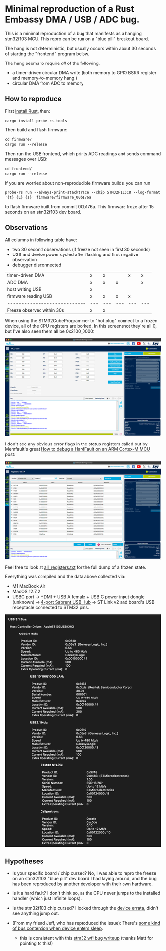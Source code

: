 # Minimal reproduction of a Rust Embassy DMA / USB / ADC bug.

This is a minimal reproduction of a bug that manifests as a hanging stm32f103 MCU.
This repro can be run on a "blue pill" breakout board.

The hang is not deterministic, but usually occurs within about 30 seconds of starting the "frontend" program below.

The hang seems to require *all* of the following:

- a timer-driven circular DMA write (both memory to GPIO BSRR register and memory-to-memory hang.)
- circular DMA from ADC to memory


## How to reproduce

First [install Rust](https://www.rust-lang.org/tools/install), then:

    cargo install probe-rs-tools

Then build and flash firmware:

    cd firmware/
    cargo run --release

Then run the USB frontend, which prints ADC readings and sends command messages over USB:

    cd frontend/
    cargo run --release


If you are worried about non-reproducible firmware builds, you can run

    probe-rs run --always-print-stacktrace --chip STM32F103C8 --log-format '{t} {L} {s}' firmware/firmware_00b176a

to flash firmware built from commit 00b176a. This firmware froze after 15 seconds on an stm32f103 dev board.


## Observations

All columns in following table have:

- two 30 second observations (if freeze not seen in first 30 seconds)
- USB and device power cycled after flashing and first negative observation
- debugger disconnected

|                            |   |   |   |   |   |
|----------------------------|---|---|---|---|---|
| timer-driven DMA           | x | x |   | x | x |
| ADC DMA                    | x | x | x |   | x |
| host writing USB           | x |   |   |   |   |
| firmware reading USB       | x | x | x | x |   |
|----------------------------|---|---|---|---|---|
| Freeze observed within 30s | x | x |   |   |   |


When using the STM32CubeProgrammer to "hot plug" connect to a frozen device, all of the CPU registers are borked. In this screenshot they're all 0, but I've also seen them all be 0x2100_0000:

![](cpu_registers.png)

I don't see any obvious error flags in the status registers called out by Memfault's great [How to debug a HardFault on an ARM Cortex-M MCU](https://interrupt.memfault.com/blog/cortex-m-hardfault-debug#determining-what-caused-the-fault) post:

![](status_registers.png)

Feel free to look at [all_registers.txt](all_registers.txt) for the full dump of a frozen state.


Everything was compiled and the data above collected via:

- M1 MacBook Air
- MacOS 12.7.2
- USBC port -> HDMI + USB A female + USB C power input dongle (unknown) -> [4-port Sabrent USB Hub](https://www.amazon.nl/-/en/gp/product/B00JX1ZS5O/) -> ST Link v2 and board's USB receptacle connected to STM32 pins.

![](usb.png)


## Hypotheses

- Is your specific board / chip cursed? No, I was able to repro the freeze on an stm32f103 "blue pill" dev board I had laying around, and the bug has been reproduced by another developer with their own hardware.

- Is it a hard fault? I don't think so, as the CPU never jumps to the installed handler (which just infinite loops).

- Is the stm32f103 chip cursed? I looked through the [device errata](https://www.st.com/resource/en/errata_sheet/es0340-stm32f101xcde-stm32f103xcde-device-errata-stmicroelectronics.pdf), didn't see anything jump out.

- (From my friend Jeff, who has reproduced the issue): There's [some kind of bus contention when device enters sleep](https://github.com/lynaghk/repro-stm32f103-rust-embassy-freeze/issues/1).
  - this is consistent with this [stm32 wfi bug writeup](https://cliffle.com/blog/stm32-wfi-bug/) (thanks Matt for pointing to this!)
